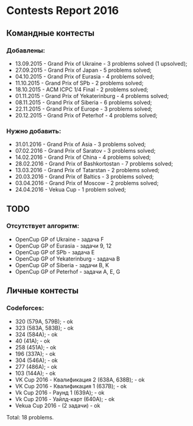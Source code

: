 # Contests Report 2016

## Командные контесты
### Добавлены:
- 13.09.2015 - Grand Prix of Ukraine - 3 problems solved (1 upsolved);
- 27.09.2015 - Grand Prix of Japan - 5 problems solved;
- 04.10.2015 - Grand Prix of Eurasia - 4 problems solved;
- 11.10.2015 - Grand Prix of SPb - 2 problems solved;
- 18.10.2015 - ACM ICPC 1/4 Final - 2 problems solved;
- 01.11.2015 - Grand Prix of Yekaterinburg - 4 problems solved;
- 08.11.2015 - Grand Prix of Siberia - 6 problems solved;
- 22.11.2015 - Grand Prix of Europe - 3 problems solved;
- 20.12.2015 - Grand Prix of Peterhof - 4 problems solved;

### Нужно добавить:
- 31.01.2016 - Grand Prix of Asia - 3 problems solved;
- 07.02.2016 - Grand Prix of Saratov - 3 problems solved;
- 14.02.2016 - Grand Prix of China - 4 problems solved;
- 28.02.2016 - Grand Prix of Bashkortostan - 7 problems solved;
- 13.03.2016 - Grand Prix of Tatarstan - 2 problems solved;
- 20.03.2016 - Grand Prix of Baltics - 3 problems solved;
- 03.04.2016 - Grand Prix of Moscow - 2 problems solved;
- 24.04.2016 - Vekua Cup - 1 problem solved;

## TODO
### Отсутствует алгоритм:
- OpenCup GP of Ukraine - задача F
- OpenCup GP of Eurasia - задачи 9, 12
- OpenCup GP of SPb - задача E
- OpenCup GP of Yekaterinburg - задача B
- OpenCup GP of Siberia - задачи B, K
- OpenCup GP of Peterhof - задачи A, E, G

## Личные контесты
### Codeforces:
- 320 (579A, 579B); - ok
- 323 (583A, 583B); - ok
- 324 (584A); - ok
- 40 (41A); - ok
- 258 (451A); - ok
- 196 (337A); - ok
- 304 (546A); - ok
- 277 (486A); - ok
- 103 (144A); - ok
- VK Cup 2016 - Квалификация 2 (638A, 638B); - ok
- VK Cup 2016 - Квалификация 1 (637B); - ok
- Vk Cup 2016 - Раунд 1 (639A); - ok
- Vk Cup 2016 - Уайлд-карт (640A); - ok
- Vekua Cup 2016 - (2 задачи) - ok

Total: 18 problems.